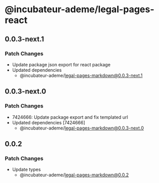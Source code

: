 # @incubateur-ademe/legal-pages-react

## 0.0.3-next.1

### Patch Changes

- Update package json export for react package
- Updated dependencies
  - @incubateur-ademe/legal-pages-markdown@0.0.3-next.1

## 0.0.3-next.0

### Patch Changes

- 7424666: Update package export and fix templated url
- Updated dependencies [7424666]
  - @incubateur-ademe/legal-pages-markdown@0.0.3-next.0

## 0.0.2

### Patch Changes

- Update types
  - @incubateur-ademe/legal-pages-markdown@0.0.2
